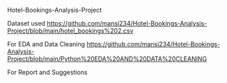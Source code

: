 Hotel-Bookings-Analysis-Project

Dataset used https://github.com/mansi234/Hotel-Bookings-Analysis-Project/blob/main/hotel_bookings%202.csv

For EDA and Data Cleaning  https://github.com/mansi234/Hotel-Bookings-Analysis-Project/blob/main/Python%20EDA%20AND%20DATA%20CLEANING

For Report and Suggestions
